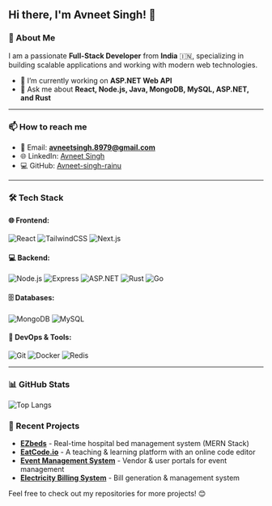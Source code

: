 ## Hi there, I'm Avneet Singh! 👋

### 🚀 About Me
I am a passionate **Full-Stack Developer** from **India** 🇮🇳, specializing in building scalable applications and working with modern web technologies.

- 🔭 I’m currently working on **ASP.NET Web API**
- 💬 Ask me about **React, Node.js, Java, MongoDB, MySQL, ASP.NET, and Rust**

---

### 📫 How to reach me
- 📧 Email: **avneetsingh.8979@gmail.com**
- 🌐 LinkedIn: [Avneet Singh](https://www.linkedin.com/in/avneetsingh5576)
- 💻 GitHub: [Avneet-singh-rainu](https://github.com/Avneet-singh-rainu)

---

### 🛠️ Tech Stack
#### 🌐 Frontend:
![React](https://img.shields.io/badge/React-20232A?style=for-the-badge&logo=react&logoColor=61DAFB)
![TailwindCSS](https://img.shields.io/badge/TailwindCSS-38B2AC?style=for-the-badge&logo=tailwind-css&logoColor=white)
![Next.js](https://img.shields.io/badge/Next.js-000000?style=for-the-badge&logo=next.js&logoColor=white)

#### 💻 Backend:
![Node.js](https://img.shields.io/badge/Node.js-43853D?style=for-the-badge&logo=node.js&logoColor=white)
![Express](https://img.shields.io/badge/Express.js-000000?style=for-the-badge&logo=express&logoColor=white)
![ASP.NET](https://img.shields.io/badge/ASP.NET-5C2D91?style=for-the-badge&logo=dotnet&logoColor=white)
![Rust](https://img.shields.io/badge/Rust-%23e1e1db?style=for-the-badge&logo=rust&logoColor=black)
![Go](https://img.shields.io/badge/Go-00ADD8?style=for-the-badge&logo=go&logoColor=white)



#### 🗄️ Databases:
![MongoDB](https://img.shields.io/badge/MongoDB-4EA94B?style=for-the-badge&logo=mongodb&logoColor=white)
![MySQL](https://img.shields.io/badge/MySQL-4479A1?style=for-the-badge&logo=mysql&logoColor=white)

#### 🔧 DevOps & Tools:
![Git](https://img.shields.io/badge/Git-F05032?style=for-the-badge&logo=git&logoColor=white)
![Docker](https://img.shields.io/badge/Docker-2496ED?style=for-the-badge&logo=docker&logoColor=white)
![Redis](https://img.shields.io/badge/Redis-DC382D?style=for-the-badge&logo=redis&logoColor=white)

---

### 📊 GitHub Stats
![Top Langs](https://github-readme-stats.vercel.app/api/top-langs/?username=Avneet-singh-rainu&layout=compact&theme=radical)


### 🚀 Recent Projects
- **[EZbeds](https://github.com/Avneet-singh-rainu/EZbeds)** - Real-time hospital bed management system (MERN Stack)
- **[EatCode.io](https://github.com/Avneet-singh-rainu/EatCode.io)** - A teaching & learning platform with an online code editor
- **[Event Management System](https://github.com/Avneet-singh-rainu/Event-Management-System)** - Vendor & user portals for event management
- **[Electricity Billing System](https://github.com/Avneet-singh-rainu/Electricity-Billing-System)** - Bill generation & management system

Feel free to check out my repositories for more projects! 😊

